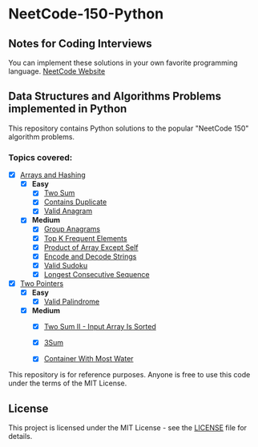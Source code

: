 # NeetCode-150-Python

## Notes for Coding Interviews
You can implement these solutions in your own favorite programming language.
[NeetCode Website](https://neetcode.io/)

## Data Structures and Algorithms Problems implemented in Python
This repository contains Python solutions to the popular "NeetCode 150" algorithm problems.

### Topics covered:
- [x] [Arrays and Hashing](ArraysAndHashing)
    - [x] **Easy**
        - [x] [Two Sum](ArraysAndHashing/Easy/1_Two_Sum.py)
        - [x] [Contains Duplicate](ArraysAndHashing/Easy/217_Contains_Duplicate.py) 
        - [x] [Valid Anagram](ArraysAndHashing/Easy/242_Valid_Anagram.py)
    - [x] **Medium**
        - [x] [Group Anagrams](ArraysAndHashing/Medium/49_Group_Anagrams.py)
        - [x] [Top K Frequent Elements](ArraysAndHashing/Medium/347_Top_K_Frequent_Elements.py)
        - [x] [Product of Array Except Self](ArraysAndHashing/Medium/238_Product_of_Array_Except_Self.py)
        - [x] [Encode and Decode Strings](ArraysAndHashing/Medium/271_Encode_and_Decode_Strings.py)
        - [x] [Valid Sudoku](ArraysAndHashing/Medium/36_Valid_Sudoku.py)
        - [x] [Longest Consecutive Sequence](ArraysAndHashing/Medium/128_Longest_Consecutive_Sequence.py)
- [x] [Two Pointers](TwoPointers)
    - [x] **Easy**
        - [x] [Valid Palindrome](TwoPointers/Easy/125_Valid_Palindrome.py)
    - [x] **Medium**
        - [x] [Two Sum II - Input Array Is Sorted](TwoPointers/Medium/167_Two_Sum_II_Input_Array_Is_Sorted.py)
        - [x] [3Sum](TwoPointers/Medium/15_3Sum.py)
        - [x] [Container With Most Water](TwoPointers/Medium/11_Container_With_Most_Water.py)


This repository is for reference purposes. Anyone is free to use this code under the terms of the MIT License.

## License
This project is licensed under the MIT License - see the [LICENSE](LICENSE) file for details.
